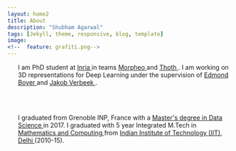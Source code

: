 ```yaml
---
layout: home2
title: About
description: "Shubham Agarwal"
tags: [Jekyll, theme, responsive, blog, template]
image:
<!--  feature: grafiti.png-->
---
```


<section>

<ul>

I am PhD student at <a href="https://www.inria.fr/centre/grenoble">Inria </a> in teams <a href="https://www.inria.fr/centre/grenoble"> Morpheo </a> and <a href="http://thoth.inrialpes.fr/"> Thoth </a>. I am working on 3D representations for Deep Learning under the supervision of <a href="http://morpheo.inrialpes.fr/people/Boyer/"> Edmond Boyer </a> and <a href="http://thoth.inrialpes.fr/people/verbeek/"> Jakob Verbeek </a>.

<br />
<br />

I graduated from Grenoble INP, France with a <a href="http://mosig.imag.fr/"> Master's degree in Data Science </a> in 2017. 
I graduated with 5 year Integrated M.Tech in <a href="http://maths.iitd.ac.in/">Mathematics and Computing </a> from <a href="http://www.iitd.ac.in/">Indian Institute of Technology (IIT), Delhi </a> (2010-15).

</ul>

</section>





